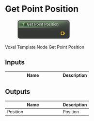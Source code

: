 # Get Point Position

<div align="left" data-full-width="false">

<figure><img src="Get_Point_Position.png" alt=""><figcaption></figcaption></figure>

</div>

Voxel Template Node Get Point Position

## Inputs

<table>
<thead><tr><th width="170">Name</th><th>Description</th></tr></thead>
<tbody>
</tbody>
</table>

## Outputs

<table>
<thead><tr><th width="170">Name</th><th>Description</th></tr></thead>
<tbody>
<tr><td>Position</td><td>Position</td></tr>
</tbody>
</table>